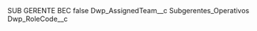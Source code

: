 <?xml version="1.0" encoding="UTF-8"?>
<CustomMetadata xmlns="http://soap.sforce.com/2006/04/metadata" xmlns:xsi="http://www.w3.org/2001/XMLSchema-instance" xmlns:xsd="http://www.w3.org/2001/XMLSchema">
    <label>SUB GERENTE BEC</label>
    <protected>false</protected>
    <values>
        <field>Dwp_AssignedTeam__c</field>
        <value xsi:type="xsd:string">Subgerentes_Operativos</value>
    </values>
    <values>
        <field>Dwp_RoleCode__c</field>
        <value xsi:nil="true"/>
    </values>
</CustomMetadata>
